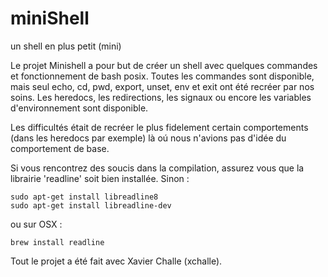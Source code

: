 # miniShell
un shell en plus petit (mini)

Le projet Minishell a pour but de créer un shell avec quelques commandes et fonctionnement de bash posix.
Toutes les commandes sont disponible, mais seul echo, cd, pwd, export, unset, env et exit ont été recréer par nos soins.
Les heredocs, les redirections, les signaux ou encore les variables d'environnement sont disponible.

Les difficultés était de recréer le plus fidelement certain comportements (dans les heredocs par exemple) là oú nous n'avions pas d'idée du comportement de base.

Si vous rencontrez des soucis dans la compilation, assurez vous que la librairie 'readline' soit bien installée.
Sinon :
```
sudo apt-get install libreadline8
sudo apt-get install libreadline-dev
```
ou sur OSX :
```
brew install readline
```

Tout le projet a été fait avec Xavier Challe (xchalle).
